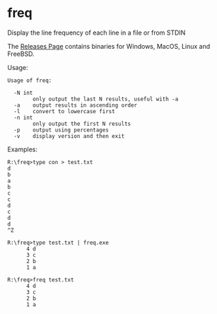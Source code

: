 # freq

Display the line frequency of each line in a file or from STDIN

The [Releases Page](https://github.com/jftuga/freq/releases) contains binaries for Windows, MacOS, Linux and FreeBSD.

Usage:
```
Usage of freq:

  -N int
    	only output the last N results, useful with -a
  -a	output results in ascending order
  -l	convert to lowercase first
  -n int
    	only output the first N results
  -p	output using percentages
  -v	display version and then exit
```

Examples:

```
R:\freq>type con > test.txt
d
b
a
b
c
c
d
c
d
d
^Z

R:\freq>type test.txt | freq.exe
      4 d
      3 c
      2 b
      1 a

R:\freq>freq test.txt
      4 d
      3 c
      2 b
      1 a
```
